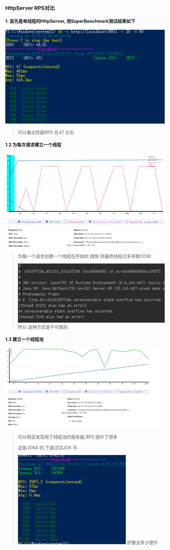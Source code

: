 ### HttpServer RPS对比

#### 1. 首先是单线程的HttpServer, 用SuperBenchmark测试结果如下
![img.png](src/main/resources/img.png)

> 可以看出性能RPS 在47 左右

#### 1.2 为每次请求建立一个线程
![img.png](src/main/resources/SingleThreadForOneReq.png)
> 为每一个请求创建一个线程在开始时,很快.但最终线程过多导致OOM
> 
> ![img.png](src/main/resources/OOM.png)
> 所以 这种方式是不可取的

#### 1.3 建立一个线程池

![img.png](src/main/resources/ThreadPool.png)
> 可以明显发现用了线程池的服务器,RPS 提升了很多
> 
> 这是JDK8 的,下面试试JDK 15
> 
> ![img.png](src/main/resources/jdk15ThreadPool.png)
> 好像没多少提升